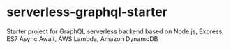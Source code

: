 # serverless-graphql-starter
Starter project for GraphQL serverless backend based on Node.js, Express, ES7 Async Await, AWS Lambda, Amazon DynamoDB
